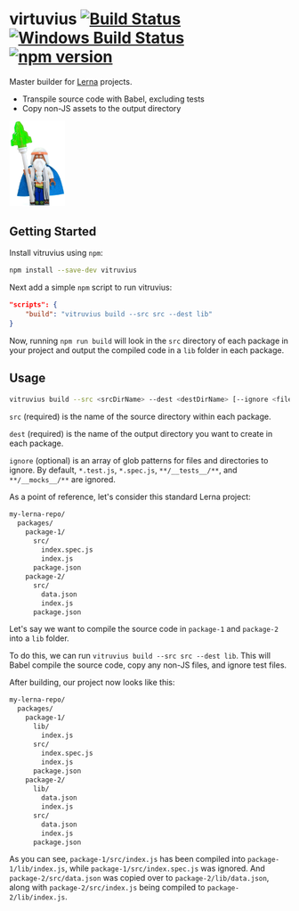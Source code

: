 # virtuvius [![Build Status](https://travis-ci.org/thomashuston/vitruvius.svg?branch=master)](https://travis-ci.org/thomashuston/vitruvius) [![Windows Build Status](https://ci.appveyor.com/api/projects/status/5prw8lfj8vvetdp7/branch/master?svg=true)](https://ci.appveyor.com/project/thomashuston/vitruvius/branch/master) [![npm version](https://badge.fury.io/js/vitruvius.svg)](http://badge.fury.io/js/vitruvius)

Master builder for [Lerna](https://lernajs.io/) projects.

- Transpile source code with Babel, excluding tests
- Copy non-JS assets to the output directory

<img src="docs/img/vitruvius.png" width="100">

## Getting Started

Install vitruvius using `npm`:

```sh
npm install --save-dev vitruvius
```

Next add a simple `npm` script to run vitruvius:

```json
"scripts": {
    "build": "vitruvius build --src src --dest lib"
}
```

Now, running `npm run build` will look in the `src` directory of each package in your project and output the compiled code in a `lib` folder in each package.

## Usage

```sh
vitruvius build --src <srcDirName> --dest <destDirName> [--ignore <fileGlobPatterns>]
```

`src` (required) is the name of the source directory within each package.

`dest` (required) is the name of the output directory you want to create in each package.

`ignore` (optional) is an array of glob patterns for files and directories to ignore. By default, `*.test.js`, `*.spec.js`, `**/__tests__/**`, and `**/__mocks__/**` are ignored.

As a point of reference, let's consider this standard Lerna project:

```
my-lerna-repo/
  packages/
    package-1/
      src/
        index.spec.js
        index.js
      package.json
    package-2/
      src/
        data.json
        index.js
      package.json
```

Let's say we want to compile the source code in `package-1` and `package-2` into a `lib` folder.

To do this, we can run `vitruvius build --src src --dest lib`. This will Babel compile the source code, copy any non-JS files, and ignore test files.

After building, our project now looks like this:

```
my-lerna-repo/
  packages/
    package-1/
      lib/
        index.js
      src/
        index.spec.js
        index.js
      package.json
    package-2/
      lib/
        data.json
        index.js
      src/
        data.json
        index.js
      package.json
```

As you can see, `package-1/src/index.js` has been compiled into `package-1/lib/index.js`, while `package-1/src/index.spec.js` was ignored. And `package-2/src/data.json` was copied over to `package-2/lib/data.json`, along with `package-2/src/index.js` being compiled to `package-2/lib/index.js`.

